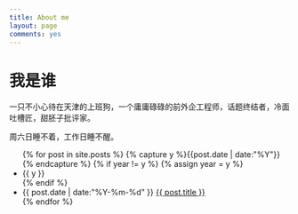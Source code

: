 ```yaml
---
title: About me
layout: page
comments: yes
---
```


# 我是谁

一只不小心待在天津的上班狗，一个庸庸碌碌的前外企工程师，话题终结者，冷面吐槽匠，甜胚子批评家。

周六日睡不着，工作日睡不醒。


<ul class="listing">
{% for post in site.posts %}
  {% capture y %}{{post.date | date:"%Y"}}{% endcapture %}
  {% if year != y %}
    {% assign year = y %}
    <li class="listing-seperator">{{ y }}</li>
  {% endif %}
  <li class="listing-item">
    <time datetime="{{ post.date | date:"%Y-%m-%d" }}">{{ post.date | date:"%Y-%m-%d" }}</time>
    <a href="{{ site.url }}{{ post.url }}" title="{{ post.title }}">{{ post.title }}</a>
  </li>
{% endfor %}
</ul>
